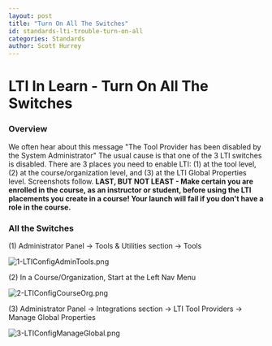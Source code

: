 ```yaml
---
layout: post
title: "Turn On All The Switches" 
id: standards-lti-trouble-turn-on-all
categories: Standards
author: Scott Hurrey
---
```

# LTI In Learn - Turn On All The Switches
### Overview
We often hear about this message "The Tool Provider has been disabled by the System Administrator"  The usual cause is that one of the 3 LTI switches is disabled. There are 3 places you need to enable LTI: (1) at the tool level, (2) at the course/organization level, and (3) at the LTI Global Properties level. Screenshots follow. **LAST, BUT NOT LEAST - Make certain you are enrolled in the course, as an instructor or student, before using the LTI placements you create in a course! Your launch will fail if you don't have a role in the course.**

### All the Switches
(1) Administrator Panel -> Tools & Utilities section -> Tools

![1-LTIConfigAdminTools.png](/assets/img/turn-on-all-switches-1.png)

(2) In a Course/Organization, Start at the Left Nav Menu

![2-LTIConfigCourseOrg.png](/assets/img/turn-on-all-switches-2.png)

(3) Administrator Panel -> Integrations section -> LTI Tool Providers -> Manage Global Properties

![3-LTIConfigManageGlobal.png](/assets/img/turn-on-all-switches-3.png)